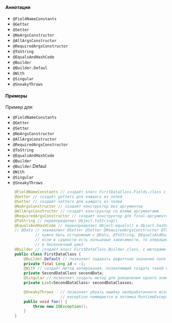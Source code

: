 #### Аннотации

* `@FieldNameConstants`
* `@Getter`
* `@Setter`
* `@NoArgsConstructor`
* `@AllArgsConstructor`
* `@RequiredArgsConstructor`
* `@ToString`
* `@EqualsAndHashCode`
* `@Builder`
* `@Builder.Defaul`
* `@With`
* `@Singular`
* `@SneakyThrows`

#### Примеры

Пример для:

* `@FieldNameConstants`
* `@Getter`
* `@Setter`
* `@NoArgsConstructor`
* `@AllArgsConstructor`
* `@RequiredArgsConstructor`
* `@ToString`
* `@EqualsAndHashCode`
* `@Builder`
* `@Builder`.Defaul
* `@With`
* `@Singular`
* `@SneakyThrows`

```java
    @FieldNameConstants // создаёт класс FirstDataClass.Fields.class с именами-константами каждого из полей
    @Getter // создаёт getters для каждого из полей
    @Setter // создаёт setters для каждого из полей
    @NoArgsConstructor // создаёт конструктор без аргументов
    @AllArgsConstructor // создаёт конструктор со всеми аргументами
    @RequiredArgsConstructor // создаёт конструктор для final-аргументов
    @ToString // переопределяет Object.toString()
    @EqualsAndHashCode // переопределяет Object.equals() и Object.hashCode()
    // @Data // эквивалент @Getter @Setter @RequiredArgsConstructor @ToString @EqualsAndHashCode.
             // нужно быть осторожным с @Data, @ToString, @EqualsAndHashCode
             // если в сущности есть кольцевые зависимости, то операции сравнения могут войти
             // в бесконечный цикл
    @Builder // создаёт класс FirstDataClass.Builder.class, с методами для каждого из полей
    public class FirstDataClass {
        @Builder.Default // позволяет задавать дефолтное значение поля в билдере
        private final Long id = -1;
        @With // создаёт метод копирования, позволяющий создать такой же объект с одним изменённым значением
        private SecondDataClass secondData;
        @Singular // позволяет создать метод для добавления одного элемента коллекции
        private List<SecondDataClass> secondDataClasses;

        @SneakyThrows   // позволяет убрать ошибку необработанного исключения в методе, под капотом
                        // exception помещается в потомка RuntimeException
        public void foo() {
            throw new IOException();
        }
    }
   
```

